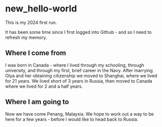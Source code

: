# new_hello-world
This is my 2024 first run.

It has been some time since I first logged into Github - and so I need to refresh my memory.

## Where I come from

I was born in Canada - where I lived through my schooling, through university, and through my first, brief career in the Navy. 
After marrying Olya and her obtaining citizenship we moved to Shanghai, where we lived for 21 years.
We lived short of 3 years in Russia, then moved to Canada where we lived for 2 and a half years.

## Where I am going to

Now we have come Penang, Malaysia.
We hope to work out a way to be here for a few years - before I would like to head back to Russia.
